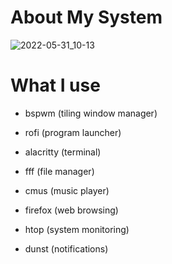 
# About My System <a name="About"></a>

![2022-05-31_10-13](https://user-images.githubusercontent.com/95656575/171125741-7a5e0844-942a-4e3e-94f9-f8b9cf510e13.png)

# What I use

- bspwm (tiling window manager)
  
- rofi (program launcher)
  
- alacritty (terminal)
  
- fff (file manager)
  
- cmus (music player)
  
- firefox (web browsing)
  
- htop (system monitoring)
  
- dunst (notifications)

